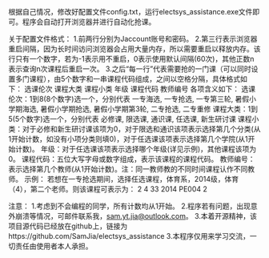 根据自己情况，修改好配置文件config.txt，运行electsys_assistance.exe文件即可。程序会自动打开浏览器并进行自动化抢课。

关于配置文件格式：
1.前两行分别为Jaccount账号和密码。
2.第三行表示浏览器重启间隔，因为长时间访问浏览器会占用大量内存，所以需要重启以释放内存。该行只有一个数字，若为-1表示用不重启，0表示使用默认间隔(60次)，其他正数n表示查询n次课程后重启一次。
3.之后“每一行”代表需要抢的一门课（可以同时设置多门课程），由5个数字和一串课程代码组成，之间以空格分隔，具体格式如下：
	选课伦次 课程大类 课程小类 年级 课程代码 教师编号
	各项含义如下：
		选课伦次：1到8(8个数字)选一个，分别代表 一专海选, 一专抢选, 一专第三轮, 暑假小学期海选, 暑假小学期抢选, 暑假小学期第3轮, 二专抢选, 二专重修
		课程大类：1到5(5个数字)选一个，分别代表 必修课, 限选课, 通识课, 任选课, 新生研讨课
		课程小类：对于必修和新生研讨课该项为0，对于限选和通识该项表示选择第几个分类(从1开始计数，如没有小项分类则填0)，对于任选课该项表示选择第几个学院(从1开始计数)。
		年级：对于任选课该项表示选择哪个年级(详见示例)，其他课程该项为0。
		课程代码：五位大写字母或数字组成，表示该课程的课程代码。
		教师编号：表示选择第几个教师(从1开始计数)。注：同一教师教的不同时间课程认作不同教师。
	示例：
	若想在一专抢选期间，选择任选课程，体育系，2014级，体育（4），第二个老师。则该课程可表示为：
		2 4 33 2014 PE004 2

注意：
1.考虑到不会编程的同学，所有计数均从1开始。
2.程序若有问题，出现意外崩溃等情况，可邮件联系我，sam.yt.jia@outlook.com。
3.本着开源精神，该项目源代码已经放在github上，链接为https://github.com/SamJia/electsys_assistance
3.本程序仅用来学习交流，一切责任由使用者本人承担。